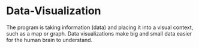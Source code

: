 # Data-Visualization
The program is  taking information (data) and placing it into a visual context, such as a map or graph. Data visualizations make big and small data easier for the human brain to understand. 




